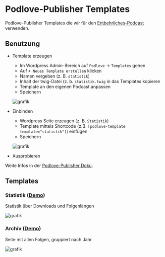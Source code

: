 # Podlove-Publisher Templates

Podlove-Publisher Templates die wir für den [Entbehrliches-Podcast](https://podcast.entbehrlich.es/) verwenden.

## Benutzung

* Template erzeugen
  * Im Wordpress Admin-Bereich auf `Podlove` -> `Templates` gehen
  * Auf `+ Neues Template erstellen` klicken
  * Namen vergeben (z. B. `statistik`)
  * Inhalt der twig-Datei (z. b. `statistik.twig` in das Templates kopieren
  * Template an den eigenen Podcast anpassen
  * Speichern

  ![grafik](https://user-images.githubusercontent.com/825911/121785979-604f4f80-cbbd-11eb-98c8-edd852db884b.png)

* Einbinden
  * Wordpress Seite erzeugen (z. B. `Statistik`)
  * Template mittels Shortcode (z.B. `[podlove-template template="statistik"]`) einfügen
  * Speichern

  ![grafik](https://user-images.githubusercontent.com/825911/121785992-778e3d00-cbbd-11eb-82ba-efcb1e485198.png)

* Ausprobieren

Weite Infos in der [Podlove-Publisher Doku](https://docs.podlove.org/podlove-publisher/guides/templates).

## Templates

### Statistik ([Demo](https://podcast.entbehrlich.es/statistik/))

Statistik über Downloads und Folgenlängen

![grafik](https://user-images.githubusercontent.com/825911/121786046-c76d0400-cbbd-11eb-8c35-2c941e530a2d.png)

### Archiv ([Demo](https://podcast.entbehrlich.es/archiv/))

Seite mit allen Folgen, gruppiert nach Jahr

![grafik](https://github.com/poschi3/podlove-publisher-templates/assets/825911/5838e093-9cd2-4cc7-82ac-17e51a760876)
